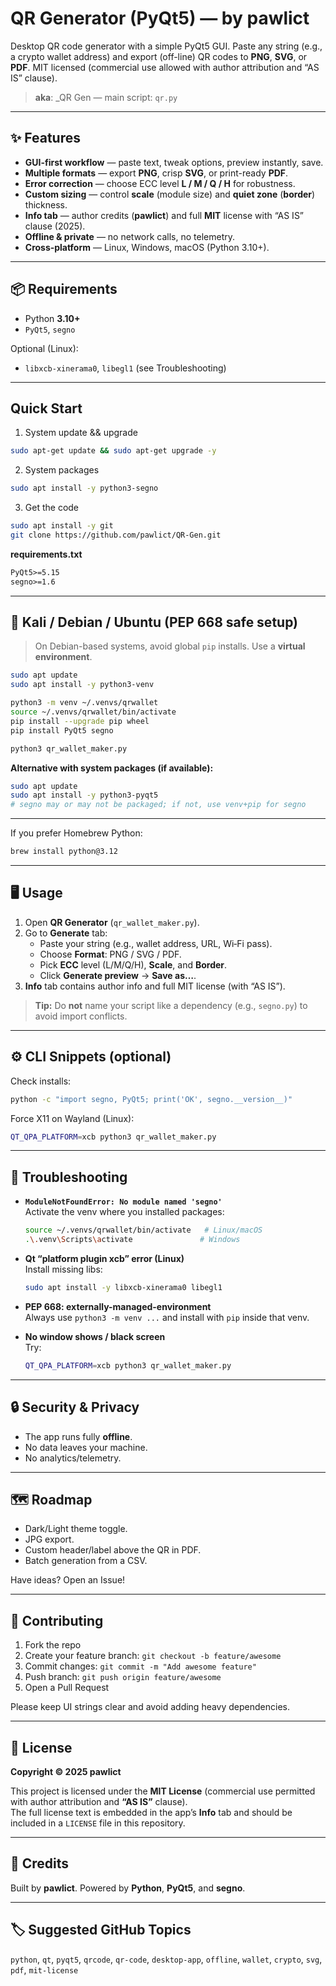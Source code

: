 # QR Generator (PyQt5) — by pawlict

Desktop QR code generator with a simple PyQt5 GUI. Paste any string (e.g., a crypto wallet address) and export (off-line) QR codes to **PNG**, **SVG**, or **PDF**. MIT licensed (commercial use allowed with author attribution and “AS IS” clause).

> **aka**: _QR Gen — main script: `qr.py`

---

## ✨ Features

- **GUI-first workflow** — paste text, tweak options, preview instantly, save.
- **Multiple formats** — export **PNG**, crisp **SVG**, or print-ready **PDF**.
- **Error correction** — choose ECC level **L / M / Q / H** for robustness.
- **Custom sizing** — control **scale** (module size) and **quiet zone** (**border**) thickness.
- **Info tab** — author credits (**pawlict**) and full **MIT** license with “AS IS” clause (2025).
- **Offline & private** — no network calls, no telemetry.
- **Cross‑platform** — Linux, Windows, macOS (Python 3.10+).

---

## 📦 Requirements

- Python **3.10+**
- `PyQt5`, `segno`

Optional (Linux):
- `libxcb-xinerama0`, `libegl1` (see Troubleshooting)

---

## Quick Start
1) System update && upgrade
```bash 
sudo apt-get update && sudo apt-get upgrade -y
```
2) System packages
```bash 
sudo apt install -y python3-segno
```

3) Get the code
```bash 
sudo apt install -y git
git clone https://github.com/pawlict/QR-Gen.git
```

**requirements.txt**
```txt
PyQt5>=5.15
segno>=1.6
```

---

## 🐧 Kali / Debian / Ubuntu (PEP 668 safe setup)

> On Debian-based systems, avoid global `pip` installs. Use a **virtual environment**.

```bash
sudo apt update
sudo apt install -y python3-venv

python3 -m venv ~/.venvs/qrwallet
source ~/.venvs/qrwallet/bin/activate
pip install --upgrade pip wheel
pip install PyQt5 segno

python3 qr_wallet_maker.py
```

**Alternative with system packages (if available):**
```bash
sudo apt update
sudo apt install -y python3-pyqt5
# segno may or may not be packaged; if not, use venv+pip for segno
```

---

If you prefer Homebrew Python:
```bash
brew install python@3.12
```

---

## 🖥️ Usage

1. Open **QR Generator** (`qr_wallet_maker.py`).
2. Go to **Generate** tab:
   - Paste your string (e.g., wallet address, URL, Wi‑Fi pass).
   - Choose **Format**: PNG / SVG / PDF.
   - Pick **ECC** level (L/M/Q/H), **Scale**, and **Border**.
   - Click **Generate preview** → **Save as…**.
3. **Info** tab contains author info and full MIT license (with “AS IS”).

> **Tip:** Do **not** name your script like a dependency (e.g., `segno.py`) to avoid import conflicts.

---

## ⚙️ CLI Snippets (optional)

Check installs:
```bash
python -c "import segno, PyQt5; print('OK', segno.__version__)"
```

Force X11 on Wayland (Linux):
```bash
QT_QPA_PLATFORM=xcb python3 qr_wallet_maker.py
```

---

## 🧩 Troubleshooting

- **`ModuleNotFoundError: No module named 'segno'`**  
  Activate the venv where you installed packages:
  ```bash
  source ~/.venvs/qrwallet/bin/activate   # Linux/macOS
  .\.venv\Scripts\activate               # Windows
  ```

- **Qt “platform plugin xcb” error (Linux)**  
  Install missing libs:
  ```bash
  sudo apt install -y libxcb-xinerama0 libegl1
  ```

- **PEP 668: externally-managed-environment**  
  Always use `python3 -m venv ...` and install with `pip` inside that venv.

- **No window shows / black screen**  
  Try:
  ```bash
  QT_QPA_PLATFORM=xcb python3 qr_wallet_maker.py
  ```

---

## 🔒 Security & Privacy

- The app runs fully **offline**.
- No data leaves your machine.
- No analytics/telemetry.

---

## 🗺️ Roadmap

- Dark/Light theme toggle.
- JPG export.
- Custom header/label above the QR in PDF.
- Batch generation from a CSV.

Have ideas? Open an Issue!

---

## 🤝 Contributing

1. Fork the repo
2. Create your feature branch: `git checkout -b feature/awesome`
3. Commit changes: `git commit -m "Add awesome feature"`
4. Push branch: `git push origin feature/awesome`
5. Open a Pull Request

Please keep UI strings clear and avoid adding heavy dependencies.

---

## 🧾 License

**Copyright © 2025 pawlict**
  
This project is licensed under the **MIT License** (commercial use permitted with author attribution and **“AS IS”** clause).  
The full license text is embedded in the app’s **Info** tab and should be included in a `LICENSE` file in this repository.

---

## 🙌 Credits

Built by **pawlict**. Powered by **Python**, **PyQt5**, and **segno**.

---

## 🏷️ Suggested GitHub Topics

`python`, `qt`, `pyqt5`, `qrcode`, `qr-code`, `desktop-app`, `offline`, `wallet`, `crypto`, `svg`, `pdf`, `mit-license`
